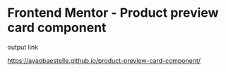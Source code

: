 # Frontend Mentor - Product preview card component

output link 

 https://ayaobaestelle.github.io/product-preview-card-component/
